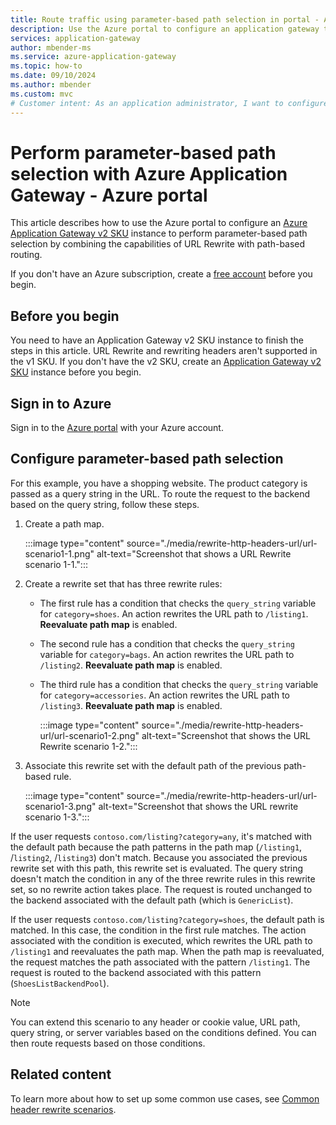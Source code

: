 ```yaml
---
title: Route traffic using parameter-based path selection in portal - Azure Application Gateway
description: Use the Azure portal to configure an application gateway to choose the backend pool based on the value of a header, part of a URL, or a query string in the request.
services: application-gateway
author: mbender-ms
ms.service: azure-application-gateway
ms.topic: how-to
ms.date: 09/10/2024
ms.author: mbender
ms.custom: mvc
# Customer intent: As an application administrator, I want to configure parameter-based path selection using URL rewrite rules in the application gateway, so that I can dynamically route traffic to different backend pools based on query string values or other request parameters.
---
```

# Perform parameter-based path selection with Azure Application Gateway - Azure portal

This article describes how to use the Azure portal to configure an [Azure Application Gateway v2 SKU](./application-gateway-autoscaling-zone-redundant.md) instance to perform parameter-based path selection by combining the capabilities of URL Rewrite with path-based routing.

If you don't have an Azure subscription, create a [free account](https://azure.microsoft.com/pricing/purchase-options/azure-account?cid=msft_learn) before you begin.

## Before you begin

You need to have an Application Gateway v2 SKU instance to finish the steps in this article. URL Rewrite and rewriting headers aren't supported in the v1 SKU. If you don't have the v2 SKU, create an [Application Gateway v2 SKU](./tutorial-autoscale-ps.md) instance before you begin.

## Sign in to Azure

Sign in to the [Azure portal](https://portal.azure.com/) with your Azure account.

## Configure parameter-based path selection

For this example, you have a shopping website. The product category is passed as a query string in the URL. To route the request to the backend based on the query string, follow these steps.

1. Create a path map.

   :::image type="content" source="./media/rewrite-http-headers-url/url-scenario1-1.png" alt-text="Screenshot that shows a URL Rewrite scenario 1-1.":::

1. Create a rewrite set that has three rewrite rules:

   * The first rule has a condition that checks the `query_string` variable for `category=shoes`. An action rewrites the URL path to `/listing1`. **Reevaluate path map** is enabled.
   * The second rule has a condition that checks the `query_string` variable for `category=bags`. An action rewrites the URL path to `/listing2`. **Reevaluate path map** is enabled.
   * The third rule has a condition that checks the `query_string` variable for `category=accessories`. An action rewrites the URL path to `/listing3`. **Reevaluate path map** is enabled.

     :::image type="content" source="./media/rewrite-http-headers-url/url-scenario1-2.png" alt-text="Screenshot that shows the URL Rewrite scenario 1-2.":::

1. Associate this rewrite set with the default path of the previous path-based rule.

   :::image type="content" source="./media/rewrite-http-headers-url/url-scenario1-3.png" alt-text="Screenshot that shows the URL rewrite scenario 1-3.":::

If the user requests `contoso.com/listing?category=any`, it's matched with the default path because the path patterns in the path map (`/listing1`, /`listing2`, /`listing3`) don't match. Because you associated the previous rewrite set with this path, this rewrite set is evaluated. The query string doesn't match the condition in any of the three rewrite rules in this rewrite set, so no rewrite action takes place. The request is routed unchanged to the backend associated with the default path (which is `GenericList`).

If the user requests `contoso.com/listing?category=shoes`, the default path is matched. In this case, the condition in the first rule matches. The action associated with the condition is executed, which rewrites the URL path to `/listing1` and reevaluates the path map. When the path map is reevaluated, the request matches the path associated with the pattern `/listing1`. The request is routed to the backend associated with this pattern (`ShoesListBackendPool`).

> [!NOTE]
> You can extend this scenario to any header or cookie value, URL path, query string, or server variables based on the conditions defined. You can then route requests based on those conditions.

## Related content

To learn more about how to set up some common use cases, see [Common header rewrite scenarios](./rewrite-http-headers-url.md).